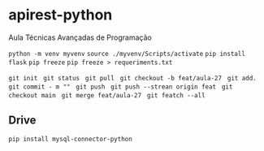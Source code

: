 # apirest-python
Aula Técnicas Avançadas de Programação

`python -m venv myvenv`
`source ./myvenv/Scripts/activate`
`pip install flask`
`pip freeze`
`pip freeze > requeriments.txt`

`git init `
`git status `
`git pull `
`git checkout -b feat/aula-27 `
`git add.`
`git commit - m "" `
`git push `
`git push --strean origin feat `
`git checkout main `
`git merge feat/aula-27 `
`git featch --all `


## Drive
`pip install mysql-connector-python`